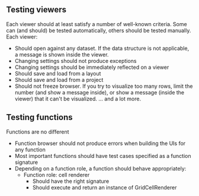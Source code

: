 ## Testing viewers

Each viewer should at least satisfy a number of well-known criteria. Some can (and should) be tested
automatically, others should be tested manually. Each viewer:

* Should open against any dataset. If the data structure is not applicable, a message is shown inside the viewer.
* Changing settings should not produce exceptions
* Changing settings should be immediately reflected on a viewer
* Should save and load from a layout
* Should save and load from a project
* Should not freeze browser. If you try to visualize too many rows, limit the number 
  (and show a message inside), or show a message (inside the viewer) that it can't be visualized.
... and a lot more.

## Testing functions

Functions are no different

* Function browser should not produce errors when building the UIs for any function
* Most important functions should have test cases specified as a function signature
* Depending on a function role, a function should behave appropriately:
  * Function role: cell renderer
    * Should have the right signature
    * Should execute and return an instance of GridCellRenderer